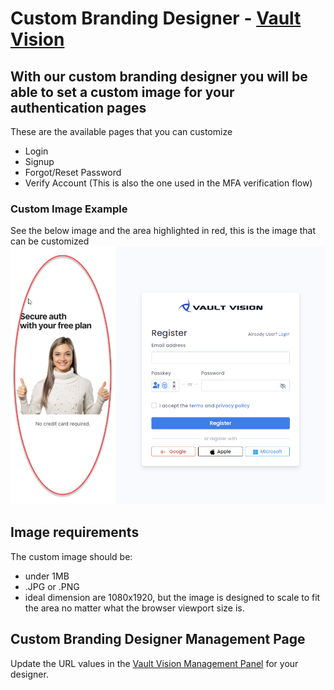 Custom Branding Designer - [Vault Vision](https://vaultvision.com) 
==================

## With our custom branding designer you will be able to set a custom image for your authentication pages

These are the available pages that you can customize
- Login
- Signup
- Forgot/Reset Password
- Verify Account (This is also the one used in the MFA verification flow)

### Custom Image Example
See the below image and the area highlighted in red, this is the image that can be customized
![Custom Image](branding/custom-image.png)

## Image requirements

The custom image should be:

- under 1MB
- .JPG or .PNG
- ideal dimension are 1080x1920, but the image is designed to scale to fit the area no matter what the browser viewport size is.

## Custom Branding Designer Management Page

Update the URL values in the [Vault Vision Management Panel](https://manage.vaultvision.com/go#branding) for your designer.
